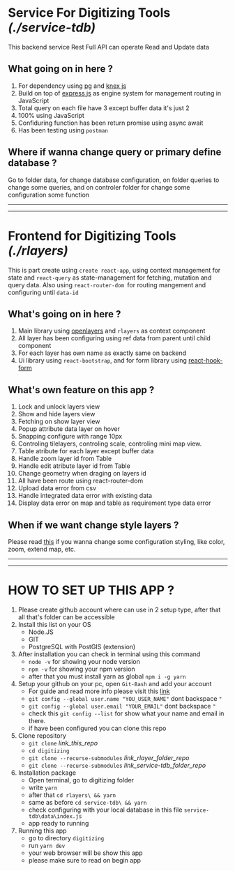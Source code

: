 # Service For Digitizing Tools _(./service-tdb)_

This backend service Rest Full API can operate Read and Update data

## What going on in here ?

1. For dependency using <a href="https://node-postgres.com/" target="_blank">pg</a> and <a href="http://knexjs.org/" target="_blank">knex js</a>
2. Build on top of <a href="https://expressjs.com/" target="_blank">express js</a> as engine system for management routing in JavaScript
3. Total query on each file have 3 except buffer data it's just 2
4. 100% using JavaScript
5. Confiduring function has been return promise using async await
6. Has been testing using `postman`

## Where if wanna change query or primary define database ?

Go to folder data, for change database configuration, on folder queries to change some queries, and on controler folder for change some configuration some function

---

---

# Frontend for Digitizing Tools _(./rlayers)_

This is part create using `create react-app`, using context management for state and `react-query` as state-management for fetching, mutation and query data. Also using `react-router-dom `for routing mangement and configuring until `data-id`

## What's going on in here ?

1. Main library using <a href="https://openlayers.org/" target="_blank">openlayers</a> and `rlayers` as context component
2. All layer has been configuring using ref data from parent until child component
3. For each layer has own name as exactly same on backend
4. Ui library using `react-bootstrap`, and for form library using <a href="https://react-hook-form.com/" target="_blank">react-hook-form</a>

## What's own feature on this app ?

1. Lock and unlock layers view
2. Show and hide layers view
3. Fetching on show layer view
4. Popup attribute data layer on hover
5. Snapping configure with range 10px
6. Controling tilelayers, controling scale, controling mini map view.
7. Table atribute for each layer except buffer data
8. Handle zoom layer id from Table
9. Handle edit atribute layer id from Table
10. Change geometry when draging on layers id
11. All have been route using react-router-dom
12. Upload data error from csv
13. Handle integrated data error with existing data
14. Display data error on map and table as requirement type data error

## When if we want change style layers ?

Please read <a href="https://mmomtchev.github.io/rlayers/api/#rfeature" target="_blank">this</a> if you wanna change some configuration styling, like color, zoom, extend map, etc.

---

---

# HOW TO SET UP THIS APP ?

1. Please create github account where can use in 2 setup type, after that all that's folder can be accessible
2. Install this list on your OS
   - <a>Node.JS</a>
   - <a>GIT</a>
   - <a>PostgreSQL with PostGIS (extension)</a>
3. After installation you can check in terminal using this command
   - `node -v` for showing your node version
   - `npm -v` for showing your npm version
   - after that you must install yarn as global `npm i -g yarn`
4. Setup your github on your pc, open `Git-Bash` and add your account
   - For guide and read more info please visit this <a href="https://git-scm.com/book/en/v2/Getting-Started-First-Time-Git-Setup" target="_blank">link</a>
   - `git config --global user.name "YOU_USER_NAME"` dont backspace `"`
   - `git config --global user.email "YOUR_EMAIL"` dont backspace `"`
   - check this `git config --list` for show what your name and email in there.
   - if have been configured you can clone this repo
5. Clone repository
   - `git clone` _link_this_repo_
   - `cd digitizing`
   - `git clone --recurse-submodules` _link_rlayer_folder_repo_
   - `git clone --recurse-submodules` _link_service-tdb_folder_repo_
6. Installation package
   - Open terminal, go to digitizing folder
   - write `yarn`
   - after that `cd rlayers\ && yarn`
   - same as before `cd service-tdb\ && yarn`
   - check configuring with your local database in this file `service-tdb\data\index.js`
   - app ready to running
7. Running this app
   - go to directory `digitizing`
   - run `yarn dev`
   - your web browser will be show this app
   - please make sure to read on begin app
